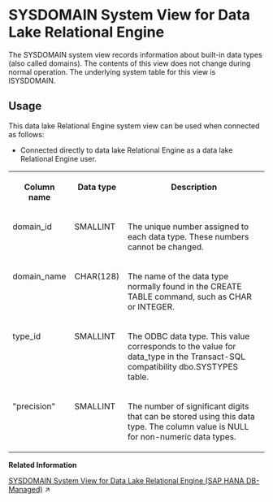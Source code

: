 <!-- loio3be7fe0b6c5f10149f74d1df7300ba44 -->

# SYSDOMAIN System View for Data Lake Relational Engine

The SYSDOMAIN system view records information about built-in data types \(also called domains\). The contents of this view does not change during normal operation. The underlying system table for this view is ISYSDOMAIN.



<a name="loio3be7fe0b6c5f10149f74d1df7300ba44__section_bg3_c2q_b4b"/>

## Usage

This data lake Relational Engine system view can be used when connected as follows:

-   Connected directly to data lake Relational Engine as a data lake Relational Engine user.




<table>
<tr>
<th valign="top">

Column name

</th>
<th valign="top">

Data type

</th>
<th valign="top">

Description

</th>
</tr>
<tr>
<td valign="top">

domain\_id

</td>
<td valign="top">

SMALLINT

</td>
<td valign="top">

The unique number assigned to each data type. These numbers cannot be changed.

</td>
</tr>
<tr>
<td valign="top">

domain\_name

</td>
<td valign="top">

CHAR\(128\)

</td>
<td valign="top">

The name of the data type normally found in the CREATE TABLE command, such as CHAR or INTEGER.

</td>
</tr>
<tr>
<td valign="top">

type\_id

</td>
<td valign="top">

SMALLINT

</td>
<td valign="top">

The ODBC data type. This value corresponds to the value for data\_type in the Transact-SQL compatibility dbo.SYSTYPES table.

</td>
</tr>
<tr>
<td valign="top">

"precision"

</td>
<td valign="top">

SMALLINT

</td>
<td valign="top">

The number of significant digits that can be stored using this data type. The column value is NULL for non-numeric data types.

</td>
</tr>
</table>

**Related Information**  


[SYSDOMAIN System View for Data Lake Relational Engine (SAP HANA DB-Managed)](https://help.sap.com/viewer/a898e08b84f21015969fa437e89860c8/2023_4_QRC/en-US/6fc892a4edc44df8a31252f36cb1c8d9.html "The SYSDOMAIN system view records information about built-in data types (also called domains). The contents of this view does not change during normal operation. The underlying system table for this view is ISYSDOMAIN.") :arrow_upper_right:

